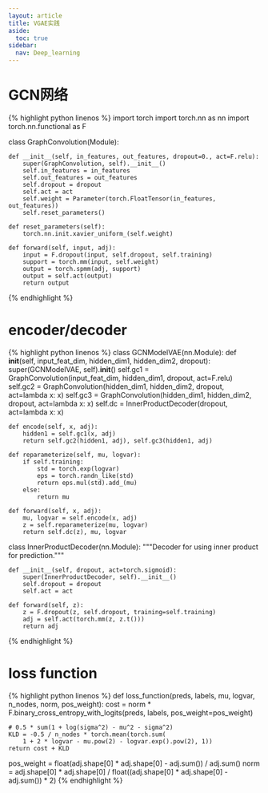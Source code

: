 ```yaml
---
layout: article
title: VGAE实践
aside:
  toc: true
sidebar:
  nav: Deep_learning
---
```


# GCN网络

{% highlight python linenos %}
import torch
import torch.nn as nn
import torch.nn.functional as F

class GraphConvolution(Module):
    
    def __init__(self, in_features, out_features, dropout=0., act=F.relu):
        super(GraphConvolution, self).__init__()
        self.in_features = in_features
        self.out_features = out_features
        self.dropout = dropout
        self.act = act
        self.weight = Parameter(torch.FloatTensor(in_features, out_features))
        self.reset_parameters()

    def reset_parameters(self):
        torch.nn.init.xavier_uniform_(self.weight)

    def forward(self, input, adj):
        input = F.dropout(input, self.dropout, self.training)
        support = torch.mm(input, self.weight)
        output = torch.spmm(adj, support)
        output = self.act(output)
        return output
{% endhighlight %}

# encoder/decoder

{% highlight python linenos %}
class GCNModelVAE(nn.Module):
    def __init__(self, input_feat_dim, hidden_dim1, hidden_dim2, dropout):
        super(GCNModelVAE, self).__init__()
        self.gc1 = GraphConvolution(input_feat_dim, hidden_dim1, dropout, act=F.relu)
        self.gc2 = GraphConvolution(hidden_dim1, hidden_dim2, dropout, act=lambda x: x)
        self.gc3 = GraphConvolution(hidden_dim1, hidden_dim2, dropout, act=lambda x: x)
        self.dc = InnerProductDecoder(dropout, act=lambda x: x)

    def encode(self, x, adj):
        hidden1 = self.gc1(x, adj)
        return self.gc2(hidden1, adj), self.gc3(hidden1, adj)

    def reparameterize(self, mu, logvar):
        if self.training:
            std = torch.exp(logvar)
            eps = torch.randn_like(std)
            return eps.mul(std).add_(mu)
        else:
            return mu

    def forward(self, x, adj):
        mu, logvar = self.encode(x, adj)
        z = self.reparameterize(mu, logvar)
        return self.dc(z), mu, logvar

class InnerProductDecoder(nn.Module):
    """Decoder for using inner product for prediction."""

    def __init__(self, dropout, act=torch.sigmoid):
        super(InnerProductDecoder, self).__init__()
        self.dropout = dropout
        self.act = act

    def forward(self, z):
        z = F.dropout(z, self.dropout, training=self.training)
        adj = self.act(torch.mm(z, z.t()))
        return adj
{% endhighlight %}

# loss function

{% highlight python linenos %}
def loss_function(preds, labels, mu, logvar, n_nodes, norm, pos_weight):
    cost = norm * F.binary_cross_entropy_with_logits(preds, labels, pos_weight=pos_weight)

    # 0.5 * sum(1 + log(sigma^2) - mu^2 - sigma^2)
    KLD = -0.5 / n_nodes * torch.mean(torch.sum(
        1 + 2 * logvar - mu.pow(2) - logvar.exp().pow(2), 1))
    return cost + KLD

pos_weight = float(adj.shape[0] * adj.shape[0] - adj.sum()) / adj.sum()
    norm = adj.shape[0] * adj.shape[0] / float((adj.shape[0] * adj.shape[0] - adj.sum()) * 2)
{% endhighlight %}
